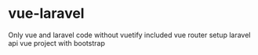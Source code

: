 # vue-laravel
Only vue and  laravel code without vuetify
included
vue router setup
laravel api 
vue project with bootstrap 
